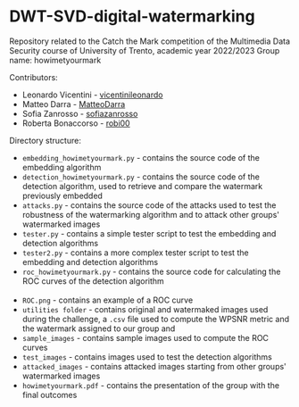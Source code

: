 # DWT-SVD-digital-watermarking
Repository related to the Catch the Mark competition of the Multimedia Data Security course of University of Trento, academic year 2022/2023
Group name: howimetyourmark

Contributors:
+ Leonardo Vicentini - [vicentinileonardo](https://github.com/vicentinileonardo)
+ Matteo Darra - [MatteoDarra](https://github.com/MatteoDarra)
+ Sofia Zanrosso - [sofiazanrosso](https://github.com/sofiazanrosso)
+ Roberta Bonaccorso - [robi00](https://github.com/robi00)


Directory structure:
+ `embedding_howimetyourmark.py` - contains the source code of the embedding algorithm
+ `detection_howimetyourmark.py` - contains the source code of the detection algorithm, used to retrieve and compare the watermark previously embedded
+ `attacks.py` - contains the source code of the attacks used to test the robustness of the watermarking algorithm and to attack other groups' watermarked images
+ `tester.py` - contains a simple tester script to test the embedding and detection algorithms
+ `tester2.py` - contains a more complex tester script to test the embedding and detection algorithms
+ `roc_howimetyourmark.py` - contains the source code for calculating the ROC curves of the detection algorithm
<br><br>
+ `ROC.png` - contains an example of a ROC curve
+ `utilities folder` - contains original and watermaked images used during the challenge, a `.csv` file used to compute the WPSNR metric and the watermark assigned to our group and 
+ `sample_images` - contains sample images used to compute the ROC curves
+ `test_images` - contains images used to test the detection algorithms
+ `attacked_images` - contains attacked images starting from other groups' watermarked images
+ `howimetyourmark.pdf` - contains the presentation of the group with the final outcomes

